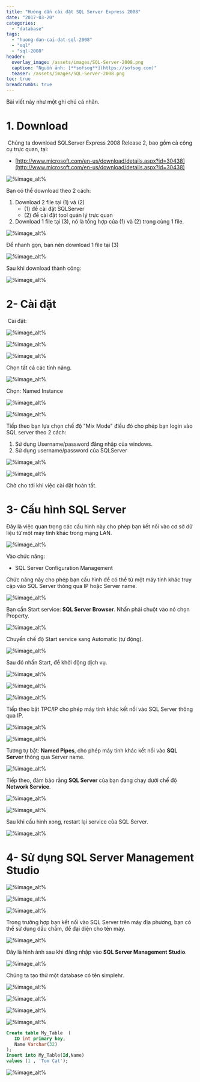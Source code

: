 ```yaml
---
title: "Hướng dẫn cài đặt SQL Server Express 2008"
date: "2017-03-20"
categories: 
  - "database"
tags: 
  - "huong-dan-cai-dat-sql-2008"
  - "sql"
  - "sql-2008"
header:
  overlay_image: /assets/images/SQL-Server-2008.png
  caption: "Nguồn ảnh: [**sofsog**](https://sofsog.com)" 
  teaser: /assets/images/SQL-Server-2008.png
toc: true
breadcrumbs: true
---
```


Bài viết này như một ghi chú cá nhân.

# 1\. Download

 Chúng ta download SQLServer Express 2008 Release 2, bao gồm cả công cụ trực quan, tại:

- [http://www.microsoft.com/en-us/download/details.aspx?id=30438](http://www.microsoft.com/en-us/download/details.aspx?id=30438)

![%image_alt%](/assets/images/20474.png)

Bạn có thể download theo 2 cách:

1. Download 2 file tại (1) và (2)
    - (1) để cài đặt SQLServer
    - (2) để cài đặt tool quản lý trực quan
2. Download 1 file tại (3), nó là tổng hợp của (1) và (2) trong cùng 1 file.

![%image_alt%](/assets/images/20476.png)

Để nhanh gọn, bạn nên download 1 file tại (3)

![%image_alt%](/assets/images/20653.png)

Sau khi download thành công:

![%image_alt%](/assets/images/20480.png)

# 2- Cài đặt

 Cài đặt:

![%image_alt%](/assets/images/20492.png)

![%image_alt%](/assets/images/20496.png)

![%image_alt%](/assets/images/20498.png)

Chọn tất cả các tính năng.

![%image_alt%](/assets/images/20500.png)

Chọn: Named Instance

![%image_alt%](/assets/images/20502.png)

![%image_alt%](/assets/images/20504.png)

Tiếp theo bạn lựa chọn chế độ "Mix Mode" điều đó cho phép bạn login vào SQL server theo 2 cách:

1. Sử dụng Username/password đăng nhập của windows.
2. Sử dụng username/password của SQLServer

![%image_alt%](/assets/images/20506.png)

![%image_alt%](/assets/images/20508.png)

Chờ cho tới khi việc cài đặt hoàn tất.

# 3- Cấu hình SQL Server

Đây là việc quan trọng các cấu hình này cho phép bạn kết nối vào cơ sở dữ liệu từ một máy tính khác trong mạng LAN.

![%image_alt%](/assets/images/20613.png)

Vào chức năng:

- SQL Server Configuration Management

Chức năng này cho phép bạn cấu hình để có thể từ một máy tính khác truy cập vào SQL Server thông qua IP hoặc Server name.

![%image_alt%](/assets/images/20615.png)

Bạn cần Start service: **SQL Server Browser**. Nhấn phải chuột vào nó chọn Property.

![%image_alt%](/assets/images/20617.png)

Chuyển chế độ Start service sang Automatic (tự động).

![%image_alt%](/assets/images/20619.png)

Sau đó nhấn Start, để khởi động dịch vụ.

![%image_alt%](/assets/images/20621.png)

![%image_alt%](/assets/images/20623.png)

![%image_alt%](/assets/images/20625.png)

Tiếp theo bật TPC/IP cho phép máy tính khác kết nối vào SQL Server thông qua IP.

![%image_alt%](/assets/images/20629.png)

![%image_alt%](/assets/images/20631.png)

Tương tự bật: **Named Pipes**, cho phép máy tính khác kết nối vào **SQL Server** thông qua Server name.

![%image_alt%](/assets/images/20633.png)

Tiếp theo, đảm bảo rằng **SQL Server** của bạn đang chạy dưới chế độ **Network Service**.

![%image_alt%](/assets/images/20637.png)

![%image_alt%](/assets/images/20639.png)

Sau khi cấu hình xong, restart lại service của SQL Server.

![%image_alt%](/assets/images/20673.png)

# 4- Sử dụng SQL Server Management Studio

![%image_alt%](/assets/images/20675.png)

![%image_alt%](/assets/images/20643.png)

![%image_alt%](/assets/images/20645.png)

Trong trường hợp bạn kết nối vào SQL Server trên máy địa phương, bạn có thể sử dụng dấu chấm, để đại diện cho tên máy.

![%image_alt%](/assets/images/20677.png)

Đây là hình ảnh sau khi đăng nhập vào **SQL Server Management Studio**.

![%image_alt%](/assets/images/20647.png)

Chúng ta tạo thử một database có tên simplehr.

![%image_alt%](/assets/images/20649.png)

![%image_alt%](/assets/images/20651.png)

![%image_alt%](/assets/images/20685.png)

![%image_alt%](/assets/images/20687.png)


```sql
Create table My_Table  (
   ID int primary key,
   Name Varchar(32)
);
Insert into My_Table(Id,Name)
values (1 , 'Tom Cat');
```

![%image_alt%](/assets/images/20691.png)